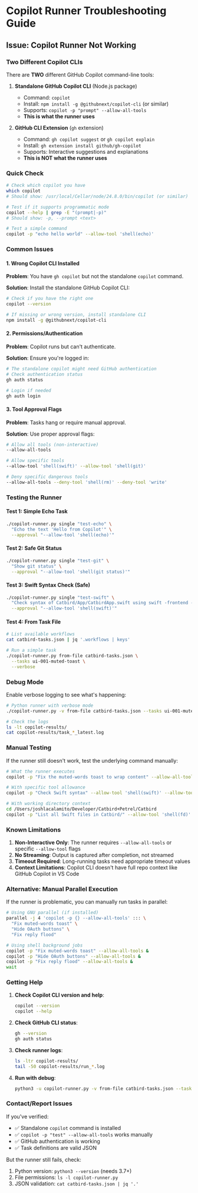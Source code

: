 # Copilot Runner Troubleshooting Guide

## Issue: Copilot Runner Not Working

### Two Different Copilot CLIs

There are **TWO** different GitHub Copilot command-line tools:

1. **Standalone GitHub Copilot CLI** (Node.js package)
   - Command: `copilot`
   - Install: `npm install -g @githubnext/copilot-cli` (or similar)
   - Supports: `copilot -p "prompt" --allow-all-tools`
   - **This is what the runner uses**

2. **GitHub CLI Extension** (`gh` extension)
   - Command: `gh copilot suggest` or `gh copilot explain`
   - Install: `gh extension install github/gh-copilot`
   - Supports: Interactive suggestions and explanations
   - **This is NOT what the runner uses**

### Quick Check

```bash
# Check which copilot you have
which copilot
# Should show: /usr/local/Cellar/node/24.8.0/bin/copilot (or similar)

# Test if it supports programmatic mode
copilot --help | grep -E "(prompt|-p)"
# Should show: -p, --prompt <text>

# Test a simple command
copilot -p "echo hello world" --allow-tool 'shell(echo)'
```

### Common Issues

#### 1. Wrong Copilot CLI Installed

**Problem**: You have `gh copilot` but not the standalone `copilot` command.

**Solution**: Install the standalone GitHub Copilot CLI:
```bash
# Check if you have the right one
copilot --version

# If missing or wrong version, install standalone CLI
npm install -g @githubnext/copilot-cli
```

#### 2. Permissions/Authentication

**Problem**: Copilot runs but can't authenticate.

**Solution**: Ensure you're logged in:
```bash
# The standalone copilot might need GitHub authentication
# Check authentication status
gh auth status

# Login if needed
gh auth login
```

#### 3. Tool Approval Flags

**Problem**: Tasks hang or require manual approval.

**Solution**: Use proper approval flags:
```bash
# Allow all tools (non-interactive)
--allow-all-tools

# Allow specific tools
--allow-tool 'shell(swift)' --allow-tool 'shell(git)'

# Deny specific dangerous tools
--allow-all-tools --deny-tool 'shell(rm)' --deny-tool 'write'
```

### Testing the Runner

#### Test 1: Simple Echo Task
```bash
./copilot-runner.py single "test-echo" \
  "Echo the text 'Hello from Copilot'" \
  --approval "--allow-tool 'shell(echo)'"
```

#### Test 2: Safe Git Status
```bash
./copilot-runner.py single "test-git" \
  "Show git status" \
  --approval "--allow-tool 'shell(git status)'"
```

#### Test 3: Swift Syntax Check (Safe)
```bash
./copilot-runner.py single "test-swift" \
  "Check syntax of Catbird/App/CatbirdApp.swift using swift -frontend -parse" \
  --approval "--allow-tool 'shell(swift)'"
```

#### Test 4: From Task File
```bash
# List available workflows
cat catbird-tasks.json | jq '.workflows | keys'

# Run a simple task
./copilot-runner.py from-file catbird-tasks.json \
  --tasks ui-001-muted-toast \
  --verbose
```

### Debug Mode

Enable verbose logging to see what's happening:

```bash
# Python runner with verbose mode
./copilot-runner.py -v from-file catbird-tasks.json --tasks ui-001-muted-toast

# Check the logs
ls -lt copilot-results/
cat copilot-results/task_*_latest.log
```

### Manual Testing

If the runner still doesn't work, test the underlying command manually:

```bash
# What the runner executes
copilot -p "Fix the muted-words toast to wrap content" --allow-all-tools

# With specific tool allowance
copilot -p "Check Swift syntax" --allow-tool 'shell(swift)' --allow-tool 'read'

# With working directory context
cd /Users/joshlacalamito/Developer/Catbird+Petrel/Catbird
copilot -p "List all Swift files in Catbird/" --allow-tool 'shell(fd)'
```

### Known Limitations

1. **Non-Interactive Only**: The runner requires `--allow-all-tools` or specific `--allow-tool` flags
2. **No Streaming**: Output is captured after completion, not streamed
3. **Timeout Required**: Long-running tasks need appropriate timeout values
4. **Context Limitations**: Copilot CLI doesn't have full repo context like GitHub Copilot in VS Code

### Alternative: Manual Parallel Execution

If the runner is problematic, you can manually run tasks in parallel:

```bash
# Using GNU parallel (if installed)
parallel -j 4 'copilot -p {} --allow-all-tools' ::: \
  "Fix muted-words toast" \
  "Hide OAuth buttons" \
  "Fix reply flood"

# Using shell background jobs
copilot -p "Fix muted-words toast" --allow-all-tools &
copilot -p "Hide OAuth buttons" --allow-all-tools &
copilot -p "Fix reply flood" --allow-all-tools &
wait
```

### Getting Help

1. **Check Copilot CLI version and help**:
   ```bash
   copilot --version
   copilot --help
   ```

2. **Check GitHub CLI status**:
   ```bash
   gh --version
   gh auth status
   ```

3. **Check runner logs**:
   ```bash
   ls -ltr copilot-results/
   tail -50 copilot-results/run_*.log
   ```

4. **Run with debug**:
   ```bash
   python3 -u copilot-runner.py -v from-file catbird-tasks.json --tasks test-task
   ```

### Contact/Report Issues

If you've verified:
- ✅ Standalone `copilot` command is installed
- ✅ `copilot -p "test" --allow-all-tools` works manually
- ✅ GitHub authentication is working
- ✅ Task definitions are valid JSON

But the runner still fails, check:
1. Python version: `python3 --version` (needs 3.7+)
2. File permissions: `ls -l copilot-runner.py`
3. JSON validation: `cat catbird-tasks.json | jq '.'`

